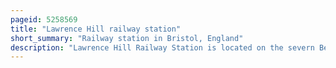 ```yaml
---
pageid: 5258569
title: "Lawrence Hill railway station"
short_summary: "Railway station in Bristol, England"
description: "Lawrence Hill Railway Station is located on the severn Beach Line and the Cross Country Route and serves Easton and Lawrence Hill inner-city Districts in Bristol England. It is 1. 0 Mile from Bristol Temple Meads. Its three-letter Code is lwh. The Station has two Platforms, four Running Lines and minimal Facilities. It is managed by great western Railway the seventh Company to run the Station and the third Franchise since the Privatisation in 1997. All Train Services are offered at the Station with a standard Service of two Trains per Hour along the severn Beach Line and an hourly Service between bristol temple Meads and Filton Abbey Wood."
---
```


